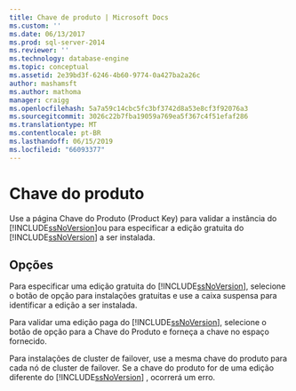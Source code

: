 ```yaml
---
title: Chave de produto | Microsoft Docs
ms.custom: ''
ms.date: 06/13/2017
ms.prod: sql-server-2014
ms.reviewer: ''
ms.technology: database-engine
ms.topic: conceptual
ms.assetid: 2e39bd3f-6246-4b60-9774-0a427ba2a26c
author: mashamsft
ms.author: mathoma
manager: craigg
ms.openlocfilehash: 5a7a59c14cbc5fc3bf3742d8a53e8cf3f92076a3
ms.sourcegitcommit: 3026c22b7fba19059a769ea5f367c4f51efaf286
ms.translationtype: MT
ms.contentlocale: pt-BR
ms.lasthandoff: 06/15/2019
ms.locfileid: "66093377"
---
```

# <a name="product-key"></a>Chave do produto
  Use a página Chave do Produto (Product Key) para validar a instância do [!INCLUDE[ssNoVersion](../../includes/ssnoversion-md.md)]ou para especificar a edição gratuita do [!INCLUDE[ssNoVersion](../../includes/ssnoversion-md.md)] a ser instalada.  
  
## <a name="options"></a>Opções  
 Para especificar uma edição gratuita do [!INCLUDE[ssNoVersion](../../includes/ssnoversion-md.md)], selecione o botão de opção para instalações gratuitas e use a caixa suspensa para identificar a edição a ser instalada.  
  
 Para validar uma edição paga do [!INCLUDE[ssNoVersion](../../includes/ssnoversion-md.md)], selecione o botão de opção para a Chave do Produto e forneça a chave no espaço fornecido.  
  
 Para instalações de cluster de failover, use a mesma chave do produto para cada nó de cluster de failover. Se a chave do produto for de uma edição diferente do [!INCLUDE[ssNoVersion](../../includes/ssnoversion-md.md)] , ocorrerá um erro.  
  
  
